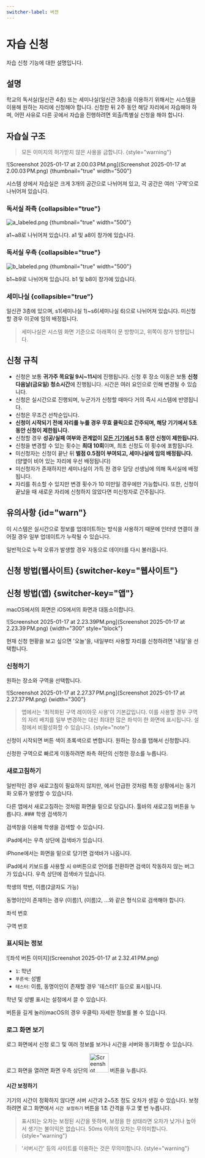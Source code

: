 ```yaml
---
switcher-label: 버전
---
```


# 자습 신청

자습 신청 기능에 대한 설명입니다.

## 설명

학교의 독서실(일신관 4층) 또는 세미나실(일신관 3층)을 이용하기 위해서는 시스템을 이용해 원하는 자리에 신청해야 합니다.
신청한 뒤 2주 동안 해당 자리에서 자습해야 하며, 어떤 사유로 다른 곳에서 자습을 진행하려면 외출/특별실 신청을 해야 합니다.

## 자습실 구조

> 모든 이미지의 허가받지 않은 사용을 금합니다.
> {style="warning"}

![Screenshot 2025-01-17 at 2.00.03 PM.png](Screenshot 2025-01-17 at 2.00.03 PM.png)
{thumbnail="true" width="500"}

시스템 상에서 자습실은 크게 3개의 공간으로 나뉘어져 있고, 각 공간은 여러 '구역'으로 나뉘어져 있습니다.

### 독서실 좌측 {collapsible="true"}

![a_labeled.png](a_labeled.png)
{thumbnail="true" width="500"}

a1~a8로 나뉘어져 있습니다. a1 및 a8이 창가에 있습니다.

### 독서실 우측 {collapsible="true"}

![b_labeled.png](b_labeled.png)
{thumbnail="true" width="500"}

b1~b9로 나뉘어져 있습니다. b1 및 b8이 창가에 있습니다.

### 세미나실 {collapsible="true"}

일신관 3층에 있으며, s1(세미나실 1)~s6(세미나실 6)으로 나뉘어져 있습니다. 미신청할 경우 이곳에 임의 배정됩니다.

> 세미나실은 시스템 화면 기준으로 아래쪽이 문 방향이고, 위쪽이 창가 방향입니다.

## 신청 규칙

+ 신청은 보통 **귀가주 목요일 9시~11시**에 진행됩니다. 신청 후 장소 이동은 보통 **신청 다음날(금요일) 청소시간**에 진행됩니다. 시간은 여러 요인으로 인해 변경될 수 있습니다.
+ 신청은 실시간으로 진행되며, 누군가가 신청할 때마다 거의 즉시 시스템에 반영됩니다.
+ 신청은 무조건 선착순입니다.
+ **신청이 시작되기 전에 자리를 누를 경우 무효 클릭으로 간주되며, 해당 기기에서 5초 동안 신청이 제한됩니다.**
+ 신청할 경우 **성공/실패 여부와 관계없이 <u>모든 기기에서</u> 5초 동안 신청이 제한됩니다.**
+ 신청을 변경할 수 있는 횟수는 **최대 10회**이며, 최초 신청도 이 횟수에 포함됩니다.
+ 미신청자는 신청이 끝난 뒤 **벌점 0.5점이 부여되고, 세미나실에 임의 배정됩니다.** (양옆이 비어 있는 자리에 우선 배정됩니다)
+ 미신청자가 존재하지만 세미나실이 가득 찬 경우 담당 선생님에 의해 독서실에 배정됩니다.
+ 자리를 취소할 수 있지만 변경 횟수가 10 미만일 경우에만 가능합니다. 또한, 신청이 끝났을 때 새로운 자리에 신청하지 않았다면 미신청자로 간주됩니다.

## 유의사항 {id="warn"}
이 시스템은 실시간으로 정보를 업데이트하는 방식을 사용하기 때문에 인터넷 연결이 끊어질 경우 일부 업데이트가 누락될 수 있습니다.

일반적으로 누락 오류가 발생할 경우 자동으로 데이터를 다시 불러옵니다.



## 신청 방법(웹사이트) {switcher-key="웹사이트"}

## 신청 방법(앱) {switcher-key="앱"}

macOS에서의 화면은 iOS에서의 화면과 대동소이합니다.

![Screenshot 2025-01-17 at 2.23.39PM.png](Screenshot 2025-01-17 at 2.23.39 PM.png)
{width="300" style="block"}

현재 신청 현황을 보고 싶으면 '오늘'을, 내일부터 사용할 자리를 신청하려면 '내일'을 선택합니다.

### 신청하기

원하는 장소와 구역을 선택합니다.

![Screenshot 2025-01-17 at 2.27.37 PM.png](Screenshot 2025-01-17 at 2.27.37 PM.png)
{width="300"}

> 앱에서는 '최적화된 구역 레이아웃 사용'이 기본값입니다. 이를 사용할 경우 구역의 자리 배치를 일부 변경하는 대신 최대한 많은 좌석이 한 화면에 표시됩니다.
> 설정에서 비활성화할 수 있습니다.
> {style="note"}

신청이 시작되면 버튼 색이 초록색으로 변합니다. 원하는 장소를 탭해서 신청합니다.

신청한 구역으로 빠르게 이동하려면 좌측 하단의 신청한 장소를 누릅니다.

### 새로고침하기

일반적인 경우 새로고침이 필요하지 않지만, [](#warn)에서 언급한 것처럼 특정 상황에서는 동기화 오류가 발생할 수 있습니다.

<tabs group="os">
<tab title="iOS" group-key="ios">
다른 앱에서 새로고침하는 것처럼 화면을 밑으로 당깁니다.
</tab>
<tab title="macOS" group-key="macos">
툴바의 새로고침 버튼을 누릅니다.
</tab>
</tabs>
### 학생 검색하기

검색창을 이용해 학생을 검색할 수 있습니다.

<tabs group="os">
<tab title="iOS" group-key="ios">
iPad에서는 우측 상단에 검색바가 있습니다.

iPhone에서는 화면을 밑으로 당기면 검색바가 나옵니다.

<warning>
iPad에서 키보드를 사용할 시 🌐버튼으로 언어를 전환하면 검색이 작동하지 않는 버그가 있습니다. 
</warning>
</tab>
<tab title="macOS" group-key="macos">
우측 상단에 검색바가 있습니다.
</tab>
</tabs>

<procedure title="검색 방법">
<step>
<p>학생의 학번, 이름(2글자도 가능)</p>
<note>
동명이인이 존재하는 경우 (이름)1, (이름)2, ...와 같은 형식으로 검색해야 합니다.
</note>
</step>
<step>
<p>좌석 번호</p>
</step>
<step>
<p>구역 번호</p>
</step>
</procedure>

### 표시되는 정보

![좌석 버튼 이미지](Screenshot 2025-01-17 at 2.32.41 PM.png)

+ `1`: 학년
+ `푸른색`: 성별
+ `테스터`: 이름, 동명이인이 존재할 경우 '테스터1' 등으로 표시됩니다.

학년 및 성별 표시는 설정에서 끌 수 있습니다.

버튼을 길게 눌러(macOS의 경우 우클릭) 자세한 정보를 볼 수 있습니다.

### 로그 화면 보기

로그 화면에서 신청 로그 및 여러 정보를 보거나 시간을 서버와 동기화할 수 있습니다.

로그 화면을 열려면 화면 우측 상단의
<img src="Screenshot 2025-01-17 at 2.39.18 PM.png" alt="Screenshot 2025-01-17 at 2.39.18 PM.png" width="50" style="inline" />  버튼을 누릅니다.

#### 시간 보정하기

기기의 시간이 정확하지 않다면 서버 시간과 2~5초 정도 오차가 생길 수 있습니다.
보정하려면 로그 화면에서 `시간 보정하기` 버튼을 1초 간격을 두고 몇 번 누릅니다.

> 표시되는 오차는 보정된 시간을 뜻하며, 보정을 한 상태라면 오차가 낮거나 높아서 생기는 불이익은 없습니다. 50ms 이하의 오차는 무의미합니다.
> {style="warning"}

> '서버시간' 등의 사이트를 이용하는 것은 무의미합니다.
> {style="warning"}
